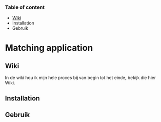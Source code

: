 
### Table of content
- [Wiki](https://github.com/Zaraschriever/project-tech#wiki)
- Installation
- Gebruik

# Matching application

## Wiki
In de wiki hou ik mijn hele proces bij van begin tot het einde, bekijk die hier Wiki.

## Installation

## Gebruik
